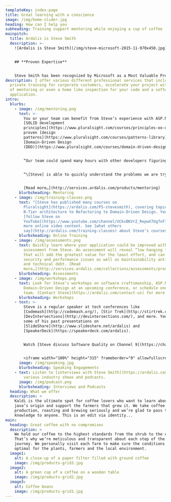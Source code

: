 ```yaml
---
templateKey: index-page
title: Great learning with a conscience
image: /img/home-slıder.jpg
heading: How can I help you
subheading: Training support mentoring while enjoying a cup of coffee
mainpitch:
  title: Ardalis is Steve Smith
  description: >-
    ![Ardalis is Steve Smith](/img/steve-microsoft-2015-11-970x450.jpg)


    ## **Proven Expertise**


    Steve Smith has been recognized by Microsoft as a Most Valuable Professional ([MVP](https://mvp.microsoft.com/en-us/PublicProfile/7716?fullName=Steven%20A.%20Smith)) since 2002, and was a member of Microsoft’s Regional Director program for 10 years. He is also a founding member of the ASPInsiders, an external advisory group for the ASP.NET product team. As Microsoft launches their new version of ASP.NET, he has been contributing to the product and authoring many sections of the [official documentation](http://docs.asp.net/) on [GitHub](https://github.com/aspnet/Docs/graphs/contributors).
description: I offer various different professional services that includes
  private training for corporate customers, accelerate your project with a bit
  of mentoring or even a home like inspection for your code and a software
  application.
intro:
  blurbs:
    - image: /img/mentoring.png
      text: >-
        You or your team can benefit from Steve’s experience with ASP.NET using
        [SOLID development
        principles](https://www.pluralsight.com/courses/principles-oo-design),
        proven [design
        patterns](https://www.pluralsight.com/courses/patterns-library), and
        [Domain-Driven Design
        (DDD)](https://www.pluralsight.com/courses/domain-driven-design-fundamentals).


        “Our team could spend many hours with other developers figuring out a problem or best practice, or we could set up a meeting with Steve.”


        “\[Steve] is able to quickly understand the problems we are trying to solve and then works with us to solve the problems.”


        [Read more…](http://services.ardalis.com/products/mentoring)
      blurbsheading: Mentoring
    - image: /img/training-classes.png
      text: "[Steve has published many courses on
        Pluralsight](https://ardalis.com/PS-stevesmith), covering topics from
        N-Tier architecture to Refactoring to Domain-Driven Design. You can also
        [follow Steve on
        YouTube](https://www.youtube.com/channel/UCkvBKVrZ_RepwX7UgfnFIUA)for
        more online video content. See [what others
        say](http://ardalis.com/training-classes) about Steve’s courses."
      blurbsheading: Online Training
    - image: /img/assessments.png
      text: Quickly learn where your application could be improved with an application
        assessment from Steve. An assessment will reveal “low hanging fruit”
        that will add the greatest value for the least effort, and can identify
        security and performance issues as well as maintainability anti-patterns
        and technical debt. [Read
        more…](http://services.ardalis.com/collections/assessments/products/application-assessment)
      blurbsheading: Assessments
    - image: /img/workshops.png
      text: Look for Steve’s workshops on software craftsmanship, ASP.NET 5, and
        Domain-Driven Design at an upcoming conference, or schedule one for your
        team. [Contact Steve](https://ardalis.com/contact-us) for more details.
      blurbsheading: Workshops
    - text: >-
        Steve is a regular speaker at tech conferences like
        [Codemash](http://codemash.org/), [Stir Trek](http://stirtrek.com/),
        [DevIntersections](http://devintersections.com/), and more. You can find
        some of his past presentations on
        [SlideShare](http://www.slideshare.net/ardalis) and
        [SpeakerDeck](https://speakerdeck.com/ardalis).


        Watch [Steve discuss Software Quality on Channel 9](https://channel9.msdn.com/Events/Seth-on-the-Road/DevIntersection-2015/Software-Quality-with-Steve-Smith) with Seth Juarez:


        <iframe width="100%" height="315" frameborder="0" allowfullscreen="allowfullscreen" src="https://channel9.msdn.com/Events/Seth-on-the-Road/DevIntersection-2015/Software-Quality-with-Steve-Smith/player"></iframe>
      image: /img/speaking.jpg
      blurbsheading: Speaking Engagements
    - text: Listen to [interviews with Steve Smith](https://ardalis.com/interviews) on
        various industry shows and podcasts.
      image: /img/podcast.png
      blurbsheading: Interviews and Podcasts
  heading: What we offer
  description: >
    Kaldi is the ultimate spot for coffee lovers who want to learn about their
    java’s origin and support the farmers that grew it. We take coffee
    production, roasting and brewing seriously and we’re glad to pass that
    knowledge to anyone. This is an edit via identity...
main:
  heading: Great coffee with no compromises
  description: >
    We hold our coffee to the highest standards from the shrub to the cup.
    That’s why we’re meticulous and transparent about each step of the coffee’s
    journey. We personally visit each farm to make sure the conditions are
    optimal for the plants, farmers and the local environment.
  image1:
    alt: A close-up of a paper filter filled with ground coffee
    image: /img/products-grid3.jpg
  image2:
    alt: A green cup of a coffee on a wooden table
    image: /img/products-grid2.jpg
  image3:
    alt: Coffee beans
    image: /img/products-grid1.jpg
---
```

